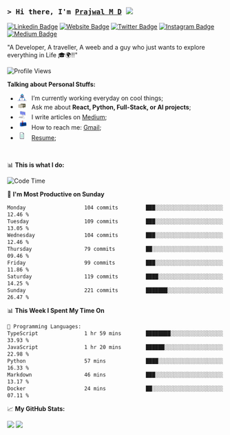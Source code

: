 ### <samp>&gt; Hi there, I'm <a href="https://prajwalmd.vercel.app/" target="_blank">Prajwal M D</a> <img src="https://media.giphy.com/media/hvRJCLFzcasrR4ia7z/giphy.gif" width="25"> </samp>

[![Linkedin Badge](https://img.shields.io/badge/-LinkedIn-0e76a8?style=flat-square&logo=Linkedin&logoColor=white)](https://www.linkedin.com/in/prajwal-m-d)
[![Website Badge](https://img.shields.io/badge/Website-3b5998?style=flat-square&logo=google-chrome&logoColor=white)](https://prajwalmd.vercel.app/)
[![Twitter Badge](https://img.shields.io/badge/-Twitter-00acee?style=flat-square&logo=Twitter&logoColor=white)](https://x.com/PrajwalMD18)
[![Instagram Badge](https://img.shields.io/badge/-Instagram-e4405f?style=flat-square&logo=Instagram&logoColor=white)](https://www.instagram.com/_.praj.wal._/)
[![Medium Badge](https://img.shields.io/badge/medium-%2312100E.svg?&style=for-square&logo=medium&logoColor=white)](https://medium.com/@prajju.18gryphon)

"A Developer, A traveller, A weeb and a guy who just wants to explore everything in Life 🎓🌍‼️"

![Profile Views](https://komarev.com/ghpvc/?username=Prajwal18-MD&label=Profile%20views&color=0e75b6&style=flat)  

**Talking about Personal Stuffs:**

- <img src="assets/developer.gif" width="21" />&nbsp;&nbsp; I’m currently working everyday on cool things;
- <img src="assets/message.gif" width="21" />&nbsp;&nbsp; Ask me about **React, Python, Full-Stack, or AI projects**;
- <img src="assets/laptop.gif" width="21" />&nbsp;&nbsp; I write articles on [Medium](https://medium.com/@prajju.18gryphon);
- <img src="assets/letterbox.gif" width="21" />&nbsp;&nbsp; How to reach me: [Gmail](prajju.18gryphon@gmail.com);
- <img src="assets/doc.gif" width="21" />&nbsp;&nbsp; [Resume](https://portfoliochatbot-h3zm.onrender.com/resume);

</br>

📊 **This is what I do:**
<!--START_SECTION:waka-->
![Code Time](http://img.shields.io/badge/Code%20Time-21%20hrs%2022%20mins-blue)

📅 **I'm Most Productive on Sunday** 

```text
Monday                   104 commits         ███░░░░░░░░░░░░░░░░░░░░░░   12.46 % 
Tuesday                  109 commits         ███░░░░░░░░░░░░░░░░░░░░░░   13.05 % 
Wednesday                104 commits         ███░░░░░░░░░░░░░░░░░░░░░░   12.46 % 
Thursday                 79 commits          ██░░░░░░░░░░░░░░░░░░░░░░░   09.46 % 
Friday                   99 commits          ███░░░░░░░░░░░░░░░░░░░░░░   11.86 % 
Saturday                 119 commits         ████░░░░░░░░░░░░░░░░░░░░░   14.25 % 
Sunday                   221 commits         ███████░░░░░░░░░░░░░░░░░░   26.47 % 
```


📊 **This Week I Spent My Time On** 

```text
💬 Programming Languages: 
TypeScript               1 hr 59 mins        ████████░░░░░░░░░░░░░░░░░   33.93 % 
JavaScript               1 hr 20 mins        ██████░░░░░░░░░░░░░░░░░░░   22.98 % 
Python                   57 mins             ████░░░░░░░░░░░░░░░░░░░░░   16.33 % 
Markdown                 46 mins             ███░░░░░░░░░░░░░░░░░░░░░░   13.17 % 
Docker                   24 mins             ██░░░░░░░░░░░░░░░░░░░░░░░   07.11 % 
```


<!--END_SECTION:waka-->


📈 **My GitHub Stats:**

<p>
  <img
    height="180em"
    src="https://github-readme-stats.vercel.app/api?username=Prajwal18-MD&show_icons=true&hide_border=true&count_private=true&include_all_commits=true&cache_seconds=1800"
  />
  <img
    height="180em"
    src="https://github-readme-stats.vercel.app/api/top-langs/?username=Prajwal18-MD&exclude_repo=KNN-Image-Classification&show_icons=true&hide_border=true&layout=compact&langs_count=8&cache_seconds=1800"
  />
</p>


